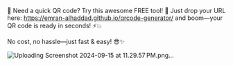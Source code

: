 🚀 Need a quick QR code? Try this awesome FREE tool! 🎉 Just drop your URL here: https://emran-alhaddad.github.io/qrcode-generator/ and boom—your QR code is ready in seconds! ⚡💥 


No cost, no hassle—just fast & easy! 😎✨

![Uploading Screenshot 2024-09-15 at 11.29.57 PM.png…]()
